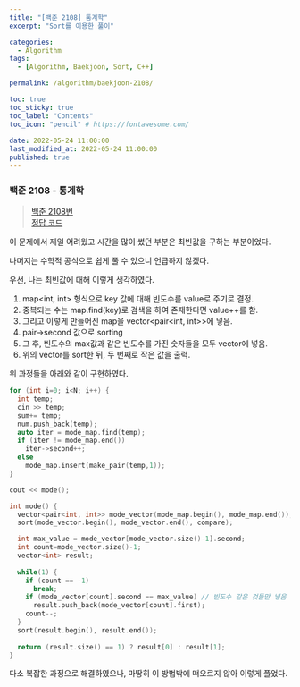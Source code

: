 ```yaml
---
title: "[백준 2108] 통계학"
excerpt: "Sort를 이용한 풀이"

categories:
  - Algorithm
tags:
  - [Algorithm, Baekjoon, Sort, C++]

permalink: /algorithm/baekjoon-2108/

toc: true
toc_sticky: true
toc_label: "Contents"
toc_icon: "pencil" # https://fontawesome.com/
 
date: 2022-05-24 11:00:00
last_modified_at: 2022-05-24 11:00:00
published: true
---
```


### 백준 2108 - 통계학

> [백준 2108번](https://www.acmicpc.net/problem/2108)  
> [정답 코드](https://github.com/kdjun97/algorithm-problem-solving/blob/master/baekjoon/sort/2108_%ED%86%B5%EA%B3%84%ED%95%99/2108.cpp)  

이 문제에서 제일 어려웠고 시간을 많이 썼던 부분은 최빈값을 구하는 부분이었다.  

나머지는 수학적 공식으로 쉽게 풀 수 있으니 언급하지 않겠다.  

우선, 나는 최빈값에 대해 이렇게 생각하였다.  
1. map<int, int> 형식으로 key 값에 대해 빈도수를 value로 주기로 결정.  
1. 중복되는 수는 map.find(key)로 검색을 하여 존재한다면 value++를 함.  
1. 그리고 이렇게 만들어진 map을 vector<pair<int, int>>에 넣음.  
1. pair->second 값으로 sorting  
1. 그 후, 빈도수의 max값과 같은 빈도수를 가진 숫자들을 모두 vector에 넣음.  
1. 위의 vector를 sort한 뒤, 두 번째로 작은 값을 출력.  

위 과정들을 아래와 같이 구현하였다.  

```cpp
for (int i=0; i<N; i++) {
  int temp;
  cin >> temp;
  sum+= temp;
  num.push_back(temp);
  auto iter = mode_map.find(temp);
  if (iter != mode_map.end())
    iter->second++;
  else
    mode_map.insert(make_pair(temp,1));
}

cout << mode();

int mode() {
  vector<pair<int, int>> mode_vector(mode_map.begin(), mode_map.end());
  sort(mode_vector.begin(), mode_vector.end(), compare);

  int max_value = mode_vector[mode_vector.size()-1].second;
  int count=mode_vector.size()-1;
  vector<int> result;
  
  while(1) {
    if (count == -1)
      break;
    if (mode_vector[count].second == max_value) // 빈도수 같은 것들만 넣음
      result.push_back(mode_vector[count].first);
    count--;
  }
  sort(result.begin(), result.end());
  
  return (result.size() == 1) ? result[0] : result[1];
}
```  

다소 복잡한 과정으로 해결하였으나, 마땅히 이 방법밖에 떠오르지 않아 이렇게 풀었다.  